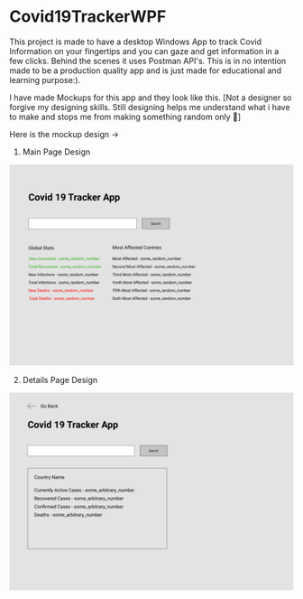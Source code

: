 # Covid19TrackerWPF

This project is made to have a desktop Windows App to track Covid Information 
on your fingertips and you can gaze and get information in a few clicks. 
Behind the scenes it uses Postman API's. This is in no intention made to be a 
production quality app and is just made for educational and learning purpose:).

I have made Mockups for this app and they look like this. [Not a designer so 
forgive my designing skills. Still designing helps me understand what i have 
to make and stops me from making something random only 🤣]

Here is the mockup design ->

1. Main Page Design 
   
![MainPage](./Designs/MainPage.png)

2. Details Page Design 

![Details Page](./Designs/DetailsPage.png)
